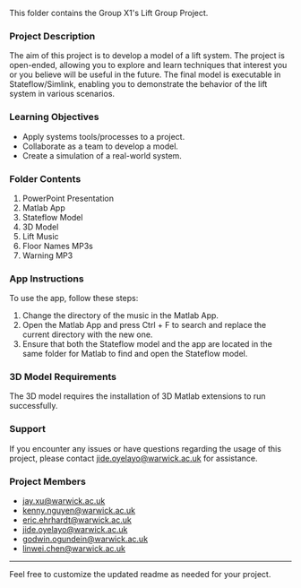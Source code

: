 This folder contains the Group X1's Lift Group Project.

### Project Description
The aim of this project is to develop a model of a lift system. The project is open-ended, allowing you to explore and learn techniques that interest you or you believe will be useful in the future. The final model is executable in Stateflow/Simlink, enabling you to demonstrate the behavior of the lift system in various scenarios.

### Learning Objectives
- Apply systems tools/processes to a project.
- Collaborate as a team to develop a model.
- Create a simulation of a real-world system.

### Folder Contents
1. PowerPoint Presentation
2. Matlab App
3. Stateflow Model
4. 3D Model
5. Lift Music
6. Floor Names MP3s
7. Warning MP3

### App Instructions
To use the app, follow these steps:
1. Change the directory of the music in the Matlab App.
2. Open the Matlab App and press Ctrl + F to search and replace the current directory with the new one.
3. Ensure that both the Stateflow model and the app are located in the same folder for Matlab to find and open the Stateflow model.

### 3D Model Requirements
The 3D model requires the installation of 3D Matlab extensions to run successfully.

### Support
If you encounter any issues or have questions regarding the usage of this project, please contact jide.oyelayo@warwick.ac.uk for assistance.

### Project Members
- jay.xu@warwick.ac.uk
- kenny.nguyen@warwick.ac.uk
- eric.ehrhardt@warwick.ac.uk
- jide.oyelayo@warwick.ac.uk
- godwin.ogundein@warwick.ac.uk
- linwei.chen@warwick.ac.uk

---

Feel free to customize the updated readme as needed for your project.
